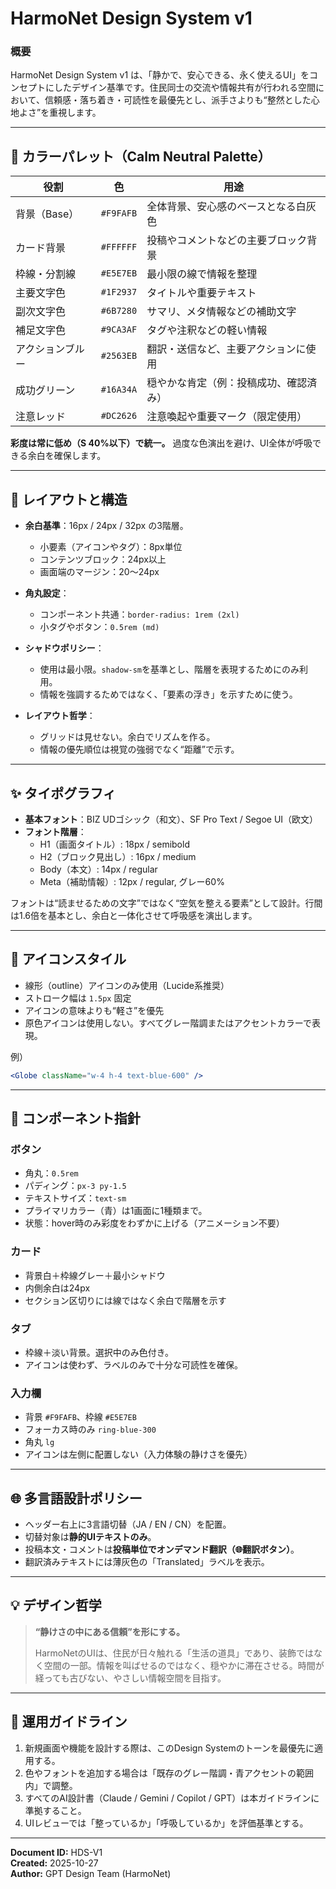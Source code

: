 # HarmoNet Design System v1

### 概要
HarmoNet Design System v1 は、「静かで、安心できる、永く使えるUI」をコンセプトにしたデザイン基準です。住民同士の交流や情報共有が行われる空間において、信頼感・落ち着き・可読性を最優先とし、派手さよりも“整然とした心地よさ”を重視します。

---

## 🎨 カラーパレット（Calm Neutral Palette）

| 役割 | 色 | 用途 |
|------|----|------|
| 背景（Base） | `#F9FAFB` | 全体背景、安心感のベースとなる白灰色 |
| カード背景 | `#FFFFFF` | 投稿やコメントなどの主要ブロック背景 |
| 枠線・分割線 | `#E5E7EB` | 最小限の線で情報を整理 |
| 主要文字色 | `#1F2937` | タイトルや重要テキスト |
| 副次文字色 | `#6B7280` | サマリ、メタ情報などの補助文字 |
| 補足文字色 | `#9CA3AF` | タグや注釈などの軽い情報 |
| アクションブルー | `#2563EB` | 翻訳・送信など、主要アクションに使用 |
| 成功グリーン | `#16A34A` | 穏やかな肯定（例：投稿成功、確認済み） |
| 注意レッド | `#DC2626` | 注意喚起や重要マーク（限定使用） |

**彩度は常に低め（S 40%以下）で統一。**
過度な色演出を避け、UI全体が呼吸できる余白を確保します。

---

## 🧱 レイアウトと構造

- **余白基準**：16px / 24px / 32px の3階層。
  - 小要素（アイコンやタグ）：8px単位
  - コンテンツブロック：24px以上
  - 画面端のマージン：20〜24px

- **角丸設定**：
  - コンポーネント共通：`border-radius: 1rem (2xl)`
  - 小タグやボタン：`0.5rem (md)`

- **シャドウポリシー**：
  - 使用は最小限。`shadow-sm`を基準とし、階層を表現するためにのみ利用。
  - 情報を強調するためではなく、「要素の浮き」を示すために使う。

- **レイアウト哲学**：
  - グリッドは見せない。余白でリズムを作る。
  - 情報の優先順位は視覚の強弱でなく“距離”で示す。

---

## ✨ タイポグラフィ

- **基本フォント**：BIZ UDゴシック（和文）、SF Pro Text / Segoe UI（欧文）
- **フォント階層**：
  - H1（画面タイトル）: 18px / semibold
  - H2（ブロック見出し）: 16px / medium
  - Body（本文）: 14px / regular
  - Meta（補助情報）: 12px / regular, グレー60%

フォントは“読ませるための文字”ではなく“空気を整える要素”として設計。行間は1.6倍を基本とし、余白と一体化させて呼吸感を演出します。

---

## 🧭 アイコンスタイル

- 線形（outline）アイコンのみ使用（Lucide系推奨）
- ストローク幅は `1.5px` 固定
- アイコンの意味よりも“軽さ”を優先
- 原色アイコンは使用しない。すべてグレー階調またはアクセントカラーで表現。

例）
```jsx
<Globe className="w-4 h-4 text-blue-600" />
```

---

## 📱 コンポーネント指針

### ボタン
- 角丸：`0.5rem`
- パディング：`px-3 py-1.5`
- テキストサイズ：`text-sm`
- プライマリカラー（青）は1画面に1種類まで。
- 状態：hover時のみ彩度をわずかに上げる（アニメーション不要）

### カード
- 背景白＋枠線グレー＋最小シャドウ
- 内側余白は24px
- セクション区切りには線ではなく余白で階層を示す

### タブ
- 枠線＋淡い背景。選択中のみ色付き。
- アイコンは使わず、ラベルのみで十分な可読性を確保。

### 入力欄
- 背景 `#F9FAFB`、枠線 `#E5E7EB`
- フォーカス時のみ `ring-blue-300`
- 角丸 `lg`
- アイコンは左側に配置しない（入力体験の静けさを優先）

---

## 🌐 多言語設計ポリシー

- ヘッダー右上に3言語切替（JA / EN / CN）を配置。
- 切替対象は**静的UIテキストのみ**。
- 投稿本文・コメントは**投稿単位でオンデマンド翻訳（🌐翻訳ボタン）**。
- 翻訳済みテキストには薄灰色の「Translated」ラベルを表示。

---

## 💡 デザイン哲学

> **“静けさの中にある信頼”を形にする。**
>
> HarmoNetのUIは、住民が日々触れる「生活の道具」であり、装飾ではなく空間の一部。情報を叫ばせるのではなく、穏やかに滞在させる。時間が経っても古びない、やさしい情報空間を目指す。

---

## 📘 運用ガイドライン

1. 新規画面や機能を設計する際は、このDesign Systemのトーンを最優先に適用する。
2. 色やフォントを追加する場合は「既存のグレー階調・青アクセントの範囲内」で調整。
3. すべてのAI設計書（Claude / Gemini / Copilot / GPT）は本ガイドラインに準拠すること。
4. UIレビューでは「整っているか」「呼吸しているか」を評価基準とする。

---

**Document ID:** HDS-V1  
**Created:** 2025-10-27  
**Author:** GPT Design Team (HarmoNet)

